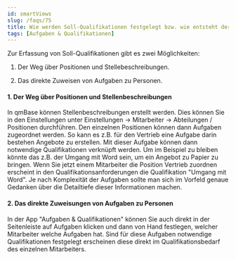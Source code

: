 ```yaml
---
id: smartViews
slug: /faqs/75
title: Wie werden Soll-Qualifikationen festgelegt bzw. wie entsteht der Qualifikationsbedarf
tags: [Aufgaben & Qualifikationen]
---
```

Zur Erfassung von Soll-Qualifikationen gibt es zwei Möglichkeiten:

1.  Der Weg über Positionen und Stellebeschreibungen.

2.  Das direkte Zuweisen von Aufgaben zu Personen.

#### 1. Der Weg über Positionen und Stellenbeschreibungen

In qmBase können Stellenbeschreibungen erstellt werden. Dies können Sie in den Einstellungen unter Einstellungen -> Mitarbeiter -> Abteilungen / Positionen durchführen. Den einzelnen Positionen können dann Aufgaben zugeordnet werden. So kann es z.B. für den Vertrieb eine Aufgabe darin bestehen Angebote zu erstellen. Mit dieser Aufgabe können dann notwendige Qualifikationen verknüpft werden. Um im Beispiel zu bleiben könnte das z.B. der Umgang mit Word sein, um ein Angebot zu Papier zu bringen. Wenn Sie jetzt einem Mitarbeiter die Position Vertrieb zuordnen erscheint in den Qualifikationsanforderungen die Qualifikation "Umgang mit Word". Je nach Komplexität der Aufgaben sollte man sich im Vorfeld genaue Gedanken über die Detailtiefe dieser Informationen machen.

#### 2. Das direkte Zuweisungen von Aufgaben zu Personen

In der App "Aufgaben & Qualifikationen" können Sie auch direkt in der Seitenleiste auf Aufgaben klicken und dann von Hand festlegen, welcher Mitarbeiter welche Aufgaben hat. Sind für diese Aufgaben notwendige Qualifikationen festgelegt erscheinen diese direkt im Qualifikationsbedarf des einzelnen Mitarbeiters.